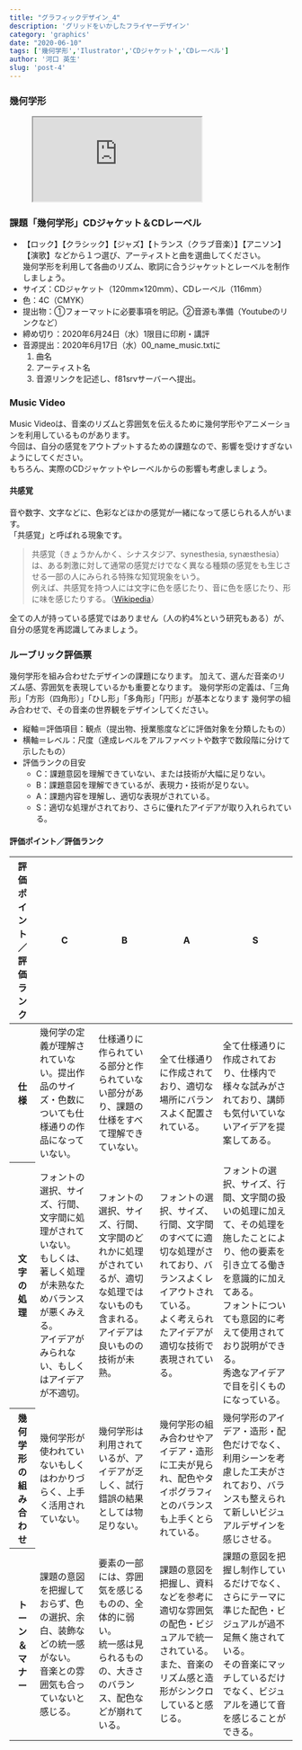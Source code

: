 ```yaml
---
title: "グラフィックデザイン_4"
description: 'グリッドをいかしたフライヤーデザイン'
category: 'graphics'
date: "2020-06-10"
tags: ['幾何学形','Ilustrator','CDジャケット','CDレーベル']
author: '河口 英生'
slug: 'post-4'
---
```

<div class="post-section">
<h3 class="title is-5" >幾何学形</h3>
<figure class="is-fullwidth slide">
  <iframe src="https://drive.google.com/file/d/1ENxADcrlmCRP4goRyCGJ2Nsy-2VdPbZI/preview"></iframe>
</figure>

<div class="post-section">
<h3 class="title is-5" >課題「幾何学形」CDジャケット＆CDレーベル</h3>

+ 【ロック】【クラシック】【ジャズ】【トランス（クラブ音楽）】【アニソン】【演歌】などから１つ選び、アーティストと曲を選曲してください。  
幾何学形を利用して各曲のリズム、歌詞に合うジャケットとレーベルを制作しましょう。
+ サイズ：CDジャケット（120mm×120mm）、CDレーベル（116mm）
+ 色：4C（CMYK）
+ 提出物：①フォーマットに必要事項を明記。②音源も準備（Youtubeのリンクなど）
+ 締め切り：2020年6月24日（水）1限目に印刷・講評
+ 音源提出：2020年6月17日（水）00\_name\_music.txtに
    1. 曲名
    2. アーティスト名
    3. 音源リンクを記述し、f81srvサーバーへ提出。

</div>

<div class="post-section">
<h3 class="title is-5">Music Video</h3>

Music Videoは、音楽のリズムと雰囲気を伝えるために幾何学形やアニメーションを利用しているものがあります。  
今回は、自分の感覚をアウトプットするための課題なので、影響を受けすぎないようにしてください。  
もちろん、実際のCDジャケットやレーベルからの影響も考慮しましょう。

<h4 class="title is-6">共感覚</h4>

音や数字、文字などに、色彩などほかの感覚が一緒になって感じられる人がいます。  
「共感覚」と呼ばれる現象です。

> 共感覚（きょうかんかく、シナスタジア、synesthesia, synæsthesia）は、ある刺激に対して通常の感覚だけでなく異なる種類の感覚をも生じさせる一部の人にみられる特殊な知覚現象をいう。   
> 例えば、共感覚を持つ人には文字に色を感じたり、音に色を感じたり、形に味を感じたりする。（[Wikipedia](https://ja.wikipedia.org/wiki/%E5%85%B1%E6%84%9F%E8%A6%9A)）

全ての人が持っている感覚ではありません（人の約4%という研究もある）が、自分の感覚を再認識してみましょう。

</div>

<div class="post-section">
<h3 class="title is-5">ルーブリック評価票</h3>

幾何学形を組み合わせたデザインの課題になります。
加えて、選んだ音楽のリズム感、雰囲気を表現しているかも重要となります。
幾何学形の定義は、「三角形」「方形（四角形）」「ひし形」「多角形」「円形」が基本となります
幾何学の組み合わせで、その音楽の世界観をデザインしてください。

+ 縦軸＝評価項目：観点（提出物、授業態度などに評価対象を分類したもの）
+ 横軸＝レベル：尺度（達成レベルをアルファベットや数字で数段階に分けて示したもの）
+ 評価ランクの目安
  + C：課題意図を理解できていない、または技術が大幅に足りない。
  + B：課題意図を理解できているが、表現力・技術が足りない。
  + A：課題内容を理解し、適切な表現がされている。
  + S：適切な処理がされており、さらに優れたアイデアが取り入れられている。

<h4 class="title is-6">評価ポイント／評価ランク</h4>
<table class="table is-bordered is-striped is-narrow is-fullwidth">
<thead class="table-top">
    <tr>
        <th>評価ポイント／評価ランク</th>
        <th>C</th>
        <th>B</th>
        <th>A</th>
        <th>S</th>
    </tr>
</thead>
<tbody>
    <tr>
        <th>仕様</th>
        <td>幾何学の定義が理解されていない。提出作品のサイズ・色数についても仕様通りの作品になっていない。</td>
        <td>仕様通りに作られている部分と作られていない部分があり、課題の仕様をすべて理解できていない。</td>
        <td>全て仕様通りに作成されており、適切な場所にバランスよく配置されている。</td>
        <td>全て仕様通りに作成されており、仕様内で様々な試みがされており、講師も気付いていないアイデアを提案してある。</td>
    </tr>
    <tr>
        <th>文字の処理</th>
        <td>フォントの選択、サイズ、行間、文字間に処理がされていない。<br>
        もしくは、著しく処理が未熟なためバランスが悪くみえる。<br>
        アイデアがみられない、もしくはアイデアが不適切。</td>
        <td>フォントの選択、サイズ、行間、文字間のどれかに処理がされているが、適切な処理ではないものも含まれる。<br>
        アイデアは良いものの技術が未熟。</td>
        <td>フォントの選択、サイズ、行間、文字間のすべてに適切な処理がされており、バランスよくレイアウトされている。<br>
        よく考えられたアイデアが適切な技術で表現されている。</td>
        <td>フォントの選択、サイズ、行間、文字間の扱いの処理に加えて、その処理を施したことにより、他の要素を引き立てる働きを意識的に加えてある。<br>
        フォントについても意図的に考えて使用されており説明ができる。<br>
        秀逸なアイデアで目を引くものになっている。</td>
    </tr>
    <tr>
        <th>幾何学形の組み合わせ</th>
        <td>幾何学形が使われていないもしくはわかりづらく、上手く活用されていない。</td>
        <td>幾何学形は利用されているが、アイデアが乏しく、試行錯誤の結果としては物足りない。</td>
        <td>幾何学形の組み合わせやアイデア・造形に工夫が見られ、配色やタイポグラフィとのバランスも上手くとられている。</td>
        <td>幾何学形のアイデア・造形・配色だけでなく、利用シーンを考慮した工夫がされており、バランスも整えられて新しいビジュアルデザインを感じさせる。</td>
    </tr>
    <tr>
        <th>トーン＆マナー</th>
        <td>課題の意図を把握しておらず、色の選択、余白、装飾などの統一感がない。<br>
        音楽との雰囲気も合っていないと感じる。</td>
        <td>要素の一部には、雰囲気を感じるものの、全体的に弱い。<br>
        統一感は見られるものの、大きさのバランス、配色などが崩れている。</td>
        <td>課題の意図を把握し、資料などを参考に適切な雰囲気の配色・ビジュアルで統一されている。<br>
        また、音楽のリズム感と造形がシンクロしていると感じる。</td>
        <td>課題の意図を把握し制作しているだけでなく、さらにテーマに準じた配色・ビジュアルが過不足無く施されている。<br>
        その音楽にマッチしているだけでなく、ビジュアルを通じて音を感じることができる。</td>
    </tr>
</tbody>
</table>
</div>